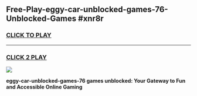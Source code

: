 
## Free-Play-eggy-car-unblocked-games-76-Unblocked-Games #xnr8r
<h3>
<a href="https://news.freeplayer.one?title=eggy-car-unblocked-games-76&ref=8M">CLICK TO PLAY</a></h3>
<hr>

<h3>
<a href="https://news.freeplayer.one?title=eggy-car-unblocked-games-76&ref=8M">CLICK 2 PLAY</a>
  
</h3>

<a href="https://news.freeplayer.one?title=eggy-car-unblocked-games-76&ref=8M"><img src="https://clearcache.store/games.png"></a>


**eggy-car-unblocked-games-76 games unblocked: Your Gateway to Fun and Accessible Online Gaming**
